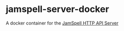 # jamspell-server-docker
A docker container for the [JamSpell HTTP API Server](https://github.com/bakwc/JamSpell#http-api)
